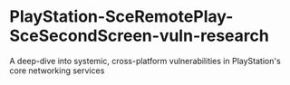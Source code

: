 # PlayStation-SceRemotePlay-SceSecondScreen-vuln-research
A deep-dive into systemic, cross-platform vulnerabilities in PlayStation's core networking services
